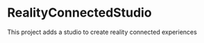 RealityConnectedStudio
======================

This project adds a studio to create reality connected experiences
